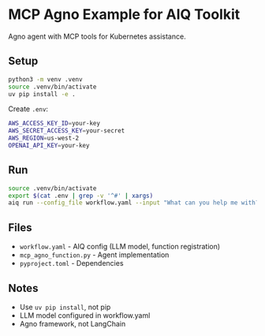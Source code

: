 # MCP Agno Example for AIQ Toolkit

Agno agent with MCP tools for Kubernetes assistance.

## Setup

```bash
python3 -m venv .venv
source .venv/bin/activate
uv pip install -e .
```

Create `.env`:

```bash
AWS_ACCESS_KEY_ID=your-key
AWS_SECRET_ACCESS_KEY=your-secret
AWS_REGION=us-west-2
OPENAI_API_KEY=your-key
```

## Run

```bash
source .venv/bin/activate
export $(cat .env | grep -v '^#' | xargs)
aiq run --config_file workflow.yaml --input "What can you help me with?"
```

## Files

- `workflow.yaml` - AIQ config (LLM model, function registration)
- `mcp_agno_function.py` - Agent implementation
- `pyproject.toml` - Dependencies

## Notes

- Use `uv pip install`, not pip
- LLM model configured in workflow.yaml
- Agno framework, not LangChain